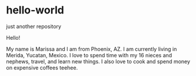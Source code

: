 # hello-world
just another repository

Hello! 

My name is Marissa and I am from Phoenix, AZ. I am currently living in Merida, Yucatan, Mexico. I love to spend time with my 16 nieces and nephews, travel, and learn new things. I also love to cook and spend money on expensive coffees teehee.
